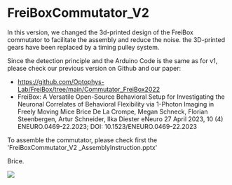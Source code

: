 # FreiBoxCommutator_V2

In this version, we changed the 3d-printed design of the FreiBox commutator to facilitate the assembly and reduce the noise. the 3D-printed gears have been replaced by a timing pulley system.

Since the detection principle and the Arduino Code is the same as for v1, please check our previous version on Github and our paper:
- https://github.com/Optophys-Lab/FreiBox/tree/main/Commutator_FreiBox2022
- FreiBox: A Versatile Open-Source Behavioral Setup for Investigating the Neuronal Correlates of Behavioral Flexibility via 1-Photon Imaging in Freely Moving Mice
Brice De La Crompe, Megan Schneck, Florian Steenbergen, Artur Schneider, Ilka Diester
eNeuro 27 April 2023, 10 (4) ENEURO.0469-22.2023; DOI: 10.1523/ENEURO.0469-22.2023

To assemble the commutator, please check first the 'FreiBoxCommutator_V2 _AssemblyInstruction.pptx'

Brice.







![](FreiBoxActiveCommutator_V2_Assembly.gif)

